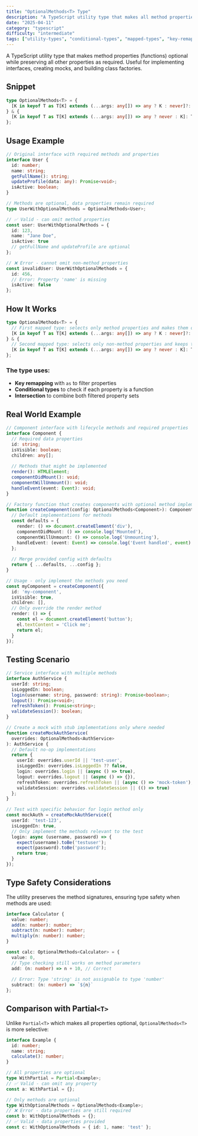 ```yaml
---
title: "OptionalMethods<T> Type"
description: "A TypeScript utility type that makes all method properties optional while keeping data properties required"
date: "2025-04-11"
category: "typescript"
difficulty: "intermediate"
tags: ["utility-types", "conditional-types", "mapped-types", "key-remapping"]
---
```


A TypeScript utility type that makes method properties (functions) optional while preserving all other properties as required. Useful for implementing interfaces, creating mocks, and building class factories.

## Snippet

```ts
type OptionalMethods<T> = {
  [K in keyof T as T[K] extends (...args: any[]) => any ? K : never]?: T[K];
} & {
  [K in keyof T as T[K] extends (...args: any[]) => any ? never : K]: T[K];
};
```

## Usage Example

```ts
// Original interface with required methods and properties
interface User {
  id: number;
  name: string;
  getFullName(): string;
  updateProfile(data: any): Promise<void>;
  isActive: boolean;
}

// Methods are optional, data properties remain required
type UserWithOptionalMethods = OptionalMethods<User>;

// ✅ Valid - can omit method properties
const user: UserWithOptionalMethods = {
  id: 123,
  name: "Jane Doe",
  isActive: true
  // getFullName and updateProfile are optional
};

// ❌ Error - cannot omit non-method properties
const invalidUser: UserWithOptionalMethods = {
  id: 456,
  // Error: Property 'name' is missing
  isActive: false
};
```

## How It Works

```ts
type OptionalMethods<T> = {
  // First mapped type: selects only method properties and makes them optional
  [K in keyof T as T[K] extends (...args: any[]) => any ? K : never]?: T[K];
} & {
  // Second mapped type: selects only non-method properties and keeps them required
  [K in keyof T as T[K] extends (...args: any[]) => any ? never : K]: T[K];
};
```

### The type uses:
- **Key remapping** with `as` to filter properties
- **Conditional types** to check if each property is a function
- **Intersection** to combine both filtered property sets

## Real World Example

```ts
// Component interface with lifecycle methods and required properties
interface Component {
  // Required data properties
  id: string;
  isVisible: boolean;
  children: any[];
  
  // Methods that might be implemented
  render(): HTMLElement;
  componentDidMount(): void;
  componentWillUnmount(): void;
  handleEvent(event: Event): void;
}

// Factory function that creates components with optional method implementations
function createComponent(config: OptionalMethods<Component>): Component {
  // Default implementations for methods
  const defaults = {
    render: () => document.createElement('div'),
    componentDidMount: () => console.log('Mounted'),
    componentWillUnmount: () => console.log('Unmounting'),
    handleEvent: (event: Event) => console.log('Event handled', event)
  };
  
  // Merge provided config with defaults
  return { ...defaults, ...config };
}

// Usage - only implement the methods you need
const myComponent = createComponent({
  id: 'my-component',
  isVisible: true,
  children: [],
  // Only override the render method
  render: () => {
    const el = document.createElement('button');
    el.textContent = 'Click me';
    return el;
  }
});
```

## Testing Scenario

```ts
// Service interface with multiple methods
interface AuthService {
  userId: string;
  isLoggedIn: boolean;
  login(username: string, password: string): Promise<boolean>;
  logout(): Promise<void>;
  refreshToken(): Promise<string>;
  validateSession(): boolean;
}

// Create a mock with stub implementations only where needed
function createMockAuthService(
  overrides: OptionalMethods<AuthService>
): AuthService {
  // Default no-op implementations
  return {
    userId: overrides.userId || 'test-user',
    isLoggedIn: overrides.isLoggedIn ?? false,
    login: overrides.login || (async () => true),
    logout: overrides.logout || (async () => {}),
    refreshToken: overrides.refreshToken || (async () => 'mock-token'),
    validateSession: overrides.validateSession || (() => true)
  };
}

// Test with specific behavior for login method only
const mockAuth = createMockAuthService({
  userId: 'test-123',
  isLoggedIn: true,
  // Only implement the methods relevant to the test
  login: async (username, password) => {
    expect(username).toBe('testuser');
    expect(password).toBe('password');
    return true;
  }
});
```

## Type Safety Considerations

The utility preserves the method signatures, ensuring type safety when methods are used:

```ts
interface Calculator {
  value: number;
  add(n: number): number;
  subtract(n: number): number;
  multiply(n: number): number;
}

const calc: OptionalMethods<Calculator> = {
  value: 0,
  // Type checking still works on method parameters
  add: (n: number) => n + 10, // Correct
  
  // Error: Type 'string' is not assignable to type 'number'
  subtract: (n: number) => `${n}` 
};
```

## Comparison with Partial`<T>`

Unlike `Partial<T>` which makes all properties optional, `OptionalMethods<T>` is more selective:

```ts
interface Example {
  id: number;
  name: string;
  calculate(): number;
}

// All properties are optional
type WithPartial = Partial<Example>;
// ✅ Valid - can omit any property
const a: WithPartial = {}; 

// Only methods are optional
type WithOptionalMethods = OptionalMethods<Example>;
// ❌ Error - data properties are still required
const b: WithOptionalMethods = {}; 
// ✅ Valid - data properties provided
const c: WithOptionalMethods = { id: 1, name: 'test' };
```

